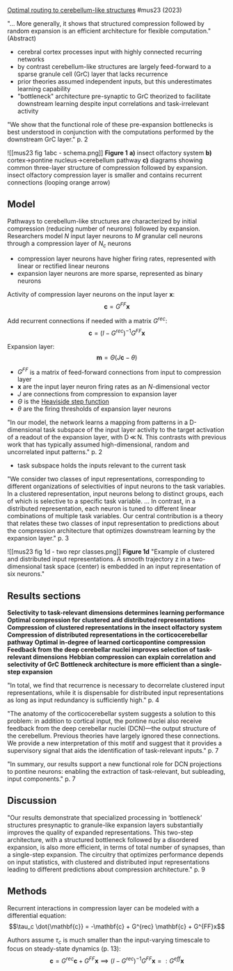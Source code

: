 [Optimal routing to cerebellum-like structures](https://doi.org/10.1038/s41593-023-01403-7) #mus23 (2023)

"... More generally, it shows that structured compression followed by random expansion is an efficient architecture for flexible computation." (Abstract)

- cerebral cortex processes input with highly connected recurring networks
- by contrast cerebellum-like structures are largely feed-forward to a sparse granule cell (GrC) layer that lacks recurrence
- prior theories assumed independent inputs, but this underestimates learning capability
- "bottleneck" architecture pre-synaptic to GrC theorized to facilitate downstream learning despite input correlations and task-irrelevant activity

"We show that the functional role of these pre-expansion bottlenecks is best understood in conjunction with the computations performed by the downstream GrC layer." p. 2

![[mus23 fig 1abc - schema.png]]
**Figure 1** **a)** insect olfactory system **b)** cortex->pontine nucleus->cerebellum pathway **c)** diagrams showing common three-layer structure of compression followed by expansion. insect olfactory compression layer is smaller and contains recurrent connections (looping orange arrow)

## Model

Pathways to cerebellum-like structures are characterized by initial compression (reducing number of neurons) followed by expansion. Researchers model $N$ input layer neurons to $M$ granular cell neurons through a compression layer of $N_c$ neurons

- compression layer neurons have higher firing rates, represented with linear or rectified linear neurons
- expansion layer neurons are more sparse, represented as binary neurons

Activity of compression layer neurons on the input layer $\mathbf{x}$:
$$\mathbf{c} = G^{FF}\mathbf{x}$$

Add recurrent connections if needed with a matrix $G^{rec}$:
$$\mathbf{c} = (I - G^{rec})^{-1}G^{FF}\mathbf{x}$$

Expansion layer:
$$\mathbf{m} = \Theta(J\mathbf{c} - \theta)$$

- $G^{FF}$ is a matrix of feed-forward connections from input to compression layer
- $\mathbf{x}$ are the input layer neuron firing rates as an $N$-dimensional vector
- $J$ are connections from compression to expansion layer
- $\Theta$ is the [Heaviside step function](https://en.wikipedia.org/wiki/Heaviside_step_function)
- $\theta$ are the firing thresholds of expansion layer neurons

"In our model, the network learns a mapping from patterns in a D-dimensional task subspace of the input layer activity to the target activation of a readout of the expansion layer, with D ≪ N. This contrasts with previous work that has typically assumed high-dimensional, random and uncorrelated input patterns." p. 2

- task subspace holds the inputs relevant to the current task

"We consider two classes of input representations, corresponding to different organizations of selectivities of input neurons to the task variables. In a clustered representation, input neurons belong to distinct groups, each of which is selective to a specific task variable. ... In contrast, in a distributed representation, each neuron is tuned to different linear combinations of multiple task variables. Our central contribution is a theory that relates these two classes of input representation to predictions about the compression architecture that optimizes downstream learning by the expansion layer." p. 3

![[mus23 fig 1d - two repr classes.png]]
**Figure 1d** "Example of clustered and distributed input representations. A smooth trajectory z in a two-dimensional task space (center) is embedded in an input representation of six neurons."

## Results sections

**Selectivity to task-relevant dimensions determines learning performance**
**Optimal compression for clustered and distributed representations**
**Compression of clustered representations in the insect olfactory system**
**Compression of distributed representations in the corticocerebellar pathway**
**Optimal in-degree of learned corticopontine compression**
**Feedback from the deep cerebellar nuclei improves selection of task-relevant dimensions**
**Hebbian compression can explain correlation and selectivity of GrC**
**Bottleneck architecture is more efficient than a single-step expansion**

"In total, we find that recurrence is necessary to decorrelate clustered input representations, while it is dispensable for distributed input representations as long as input redundancy is sufficiently high." p. 4

"The anatomy of the corticocerebellar system suggests a solution to this problem: in addition to cortical input, the pontine nuclei also receive feedback from the deep cerebellar nuclei (DCN)—the output structure of the cerebellum. Previous theories have largely ignored these connections. We provide a new interpretation of this motif and suggest that it provides a supervisory signal that aids the identification of task-relevant inputs." p. 7

"In summary, our results support a new functional role for DCN projections to pontine neurons: enabling the extraction of task-relevant, but subleading, input components." p. 7

## Discussion

"Our results demonstrate that specialized processing in ‘bottleneck’ structures presynaptic to granule-like expansion layers substantially improves the quality of expanded representations. This two-step architecture, with a structured bottleneck followed by a disordered expansion, is also more efficient, in terms of total number of synapses, than a single-step expansion. The circuitry that optimizes performance depends on input statistics, with clustered and distributed input representations leading to different predictions about compression architecture." p. 9

## Methods

Recurrent interactions in compression layer can be modeled with a differential equation:
$$\tau_c \dot{\mathbf{c}} = -\mathbf{c} + G^{rec} \mathbf{c} + G^{FF}x$$

Authors assume $\tau_c$ is much smaller than the input-varying timescale to focus on steady-state dynamics (p. 13):
$$\mathbf{c} = G^{rec}\mathbf{c} + G^{FF}\mathbf{x} \implies (I - G^{rec})^{-1}G^{FF}\mathbf{x} =: G^{eff}\mathbf{x} $$
